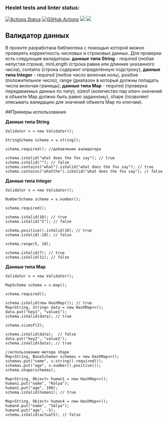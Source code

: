 ### Hexlet tests and linter status:
[![Actions Status](https://github.com/VladDB/java-project-lvl3/workflows/hexlet-check/badge.svg)](https://github.com/VladDB/java-project-lvl3/actions)
[![GitHub Actions](https://github.com/VladDB/java-project-lvl3/actions/workflows/github-actions.yml/badge.svg)](https://github.com/VladDB/java-project-lvl3/actions/workflows/github-actions.yml)
<a href="https://codeclimate.com/github/VladDB/java-project-lvl3/maintainability"><img src="https://api.codeclimate.com/v1/badges/4b0a0c88f4c6c3dca28d/maintainability" /></a>
<a href="https://codeclimate.com/github/VladDB/java-project-lvl3/test_coverage"><img src="https://api.codeclimate.com/v1/badges/4b0a0c88f4c6c3dca28d/test_coverage" /></a>

## **Валидатор данных**

В проекте разработана библиотека с помощью которой можно проверять корректность числовых и строковых данных.
Для проверки есть следующие валидаторы: **данные типа String** - required (любая непустая строка), minLength (строка 
равна или длиннее указанного числа), contains (строка содержит определённую подстроку); 
**данные типа Integer** - required (любое число включая ноль), positive (положительное число), range (диапазон 
в который должны попадать числа включая границы); **данные типа Map** - required (проверка передаваемых данных по типу),
sizeof (количество пар ключ-значений в объекте Map должно быть равно заданному), shape (позволяет описывать валидацию для значений объекта Map по ключам).

##Примеры использования

**Данные типа String**
````
Validator v = new Validator();

StringSchema schema = v.string();

schema.required(); //добавление валидатора

schema.isValid("what does the fox say"); // true
schema.isValid(""); // false
schema.contains("what").isValid("what does the fox say"); // true
schema.contains("whatthe").isValid("what does the fox say"); // false
````

**Данные типа Integer**

````
Validator v = new Validator();

NumberSchema schema = v.number();

schema.required();

schema.isValid(10); // true
schema.isValid("5"); // false

schema.positive().isValid(10); // true
schema.isValid(-10); // false

schema.range(5, 10);

schema.isValid(7); // true
schema.isValid(11); // false
````

**Данные типа Map**

````
Validator v = new Validator();

MapSchema schema = v.map();

schema.required();

schema.isValid(new HashMap()); // true
Map<String, String> data = new HashMap<>();
data.put("key1", "value1");
schema.isValid(data); // true

schema.sizeof(2);

schema.isValid(data);  // false
data.put("key2", "value2");
schema.isValid(data); // true

//использование метода shape
Map<String, BaseSchema> schemas = new HashMap<>();
schemas.put("name", v.string().required());
schemas.put("age", v.number().positive());
schema.shape(schemas);

Map<String, Object> human1 = new HashMap<>();
human1.put("name", "Kolya");
human1.put("age", 100);
schema.isValid(human1); // true

Map<String, Object> human4 = new HashMap<>();
human4.put("name", "Valya");
human4.put("age", -5);
schema.isValid(actual5); // false
````